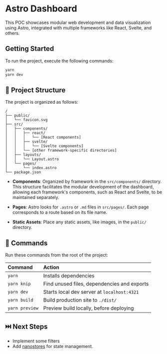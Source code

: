 # Astro Dashboard

This POC showcases modular web development and data visualization using Astro, integrated with multiple frameworks like React, Svelte, and others.

## Getting Started

To run the project, execute the following commands:

```sh
yarn
yarn dev
```

## 🚀 Project Structure

The project is organized as follows:

```text
/
├── public/
│   └── favicon.svg
├── src/
│   ├── components/
│   │   ├── react/
│   │   │   └── [React components]
│   │   ├── svelte/
│   │   │   └── [Svelte components]
│   │   └── [other framework-specific directories]
│   ├── layouts/
│   │   └── Layout.astro
│   └── pages/
│       └── index.astro
└── package.json
```

- **Components**: Organized by framework in the `src/components/` directory. This structure facilitates the modular development of the dashboard, allowing each framework's components, such as React and Svelte, to be maintained separately.

- **Pages**: Astro looks for `.astro` or `.md` files in `src/pages/`. Each page corresponds to a route based on its file name.

- **Static Assets**: Place any static assets, like images, in the `public/` directory.

## 🧞 Commands

Run these commands from the root of the project:

| Command        | Action                                       |
| :------------- | :------------------------------------------- |
| `yarn`         | Installs dependencies                        |
| `yarn knip`    | Find unused files, dependencies and exports  |
| `yarn dev`     | Starts local dev server at `localhost:4321`  |
| `yarn build`   | Build production site to `./dist/`      |
| `yarn preview` | Preview build locally, before deploying |

## ⏭️ Next Steps

- Implement some filters
- Add [nanostores](https://github.com/nanostores/nanostores) for state management.
